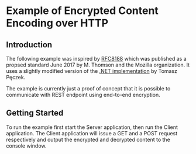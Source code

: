 # Example of Encrypted Content Encoding over HTTP

## Introduction ##
The following example was inspired by [RFC8188][rfc8188] which was published as
a propsed standard June 2017 by M. Thomson and the Mozilla organization. It
uses a slightly modified version of the [.NET implementation][lib-ece] by
Tomasz Pęczek.

The example is currently just a proof of concept that it is possible to
communicate with REST endpoint using end-to-end encryption.

## Getting Started ##
To run the example first start the Server application, then run the Client
application. The Client application will issue a GET and a POST request
respectively and output the encrypted and decrypted content to the console
window.

[rfc8188]: https://tools.ietf.org/html/rfc8188
[lib-ece]: https://github.com/tpeczek/Lib.Net.Http.EncryptedContentEncoding
